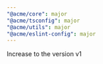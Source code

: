 ```yaml
---
"@acme/core": major
"@acme/tsconfig": major
"@acme/utils": major
"@acme/eslint-config": major
---
```


Increase to the version v1
